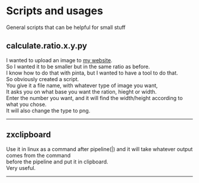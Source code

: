 # Scripts and usages
General scripts that can be helpful for small stuff

## calculate.ratio.x.y.py
I wanted to upload an image to [my website](https://amiriry.github.io/).<br>
So I wanted it to be smaller but in the same ratio as before.<br>
I know how to do that with pinta, but I wanted to have a tool to do that.<br>
So obviously created a script.<br>
You give it a file name, with whatever type of image you want,<br>
It asks you on what base you want the ration, hieght or width.<br>
Enter the number you want, and it will find the width/height according to what you chose. <br>
It will also change the type to png.<br>
<hr>

## zxclipboard
Use it in linux as a command after pipeline(|) and it will take whatever output comes from the command<br>
before the pipeline and put it in clipboard.<br>
Very useful.<br>
<hr>

